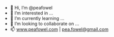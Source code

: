 - 👋 Hi, I’m @peafowel
- 👀 I’m interested in ...
- 🌱 I’m currently learning ...
- 💞️ I’m looking to collaborate on ...
- 📫 www.peafowel.com | pea.fowel@gmail.com 

<!---
peafowel/peafowel is a ✨ special ✨ repository because its `README.md` (this file) appears on your GitHub profile.
You can click the Preview link to take a look at your changes.
--->
